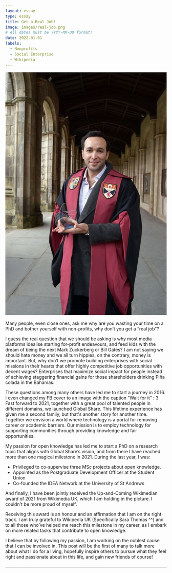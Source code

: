 ```yaml
---
layout: essay
type: essay
title: Get a Real Job!
image: images/real-job.png
# All dates must be YYYY-MM-DD format!
date: 2022-01-01
labels:
  - Nonprofits
  - Social Enterprise
  - Wikipedia
---
```


<img class="ui  big center spaced image" src="../images/real-job.jpg">

Many people, even close ones, ask me why are you wasting your time on a PhD and bother yourself with non-profits, why don’t you get a “real job”? 

I guess the real question that we should be asking is why most media platforms idealise starting for-profit endeavours, and feed kids with the dream of being the next Mark Zuckerberg or Bill Gates? I am not saying we should hate money and we all turn hippies, on the contrary, money is important. But, why don’t we promote building enterprises with social missions in their hearts that offer highly competitive job opportunities with decent wages? Enterprises that maximize social impact for people instead of achieving staggering financial gains for those shareholders drinking Piña colada in the Bahamas. 

These questions among many others have led me to start a journey in 2016. I even changed my FB cover to an image with the caption “Wait for it” : 3 Fast forward to 2021, together with a great pool of talented people in different domains, we launched Global Share. This lifetime experience has given me a second family, but that's another story for another time. Together we envision a world where technology is a portal for removing career or academic barriers. Our mission is to employ technology for supporting communities through providing knowledge and fair opportunities. 

My passion for open knowledge has led me to start a PhD on a research topic that aligns with Global Share’s vision, and from there I have reached more than one magical milestone in 2021. During the last year, I was:

- Privileged to co-supervise three MSc projects about open knowledge.
- Appointed as the Postgraduate Development Officer at the Student Union
- Co-founded the IDEA Network at the University of St Andrews 

And finally,  I have been jointly received the Up-and-Coming Wikimedian award of 2021 from Wikimedia UK, which I am holding in the picture. I couldn't be more proud of myself.

Receiving this award is an honour and an affirmation that I am on the right track. I am truly grateful to Wikipedia UK (Specifically Sara Thomas ^^) and to all those who’ve helped me reach this milestone in my career, as I embark on more related tasks that contribute to open knowledge.

I believe that by following my passion, I am working on the noblest cause that I can be involved in. This post will be the first of many to talk more about what I do for a living, hopefully inspire others to pursue what they feel right and passionate about in this life, and gain new friends of course!

――――――――――――――――――――――――――――――――――――

